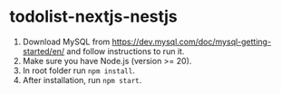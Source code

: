 # todolist-nextjs-nestjs

1. Download MySQL from https://dev.mysql.com/doc/mysql-getting-started/en/ and follow instructions to run it.
2. Make sure you have Node.js (version >= 20).
3. In root folder run `npm install`.
4. After installation, run `npm start`.
